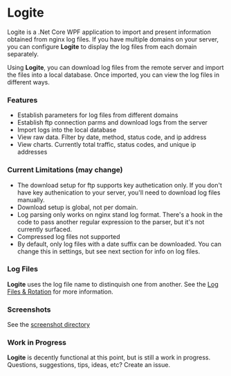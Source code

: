 # Logite
Logite is a .Net Core WPF application to import and present information obtained
from nginx log files. If you have multiple domains on your server, you can
configure **Logite** to display the log files from each domain separately.

Using **Logite**, you can download log files from the remote server and import 
the files into a local database. Once imported, you can view the log files in different ways.

### Features
- Establish parameters for log files from different domains
- Establish ftp connection parms and download logs from the server
- Import logs into the local database
- View raw data. Filter by date, method, status code, and ip address
- View charts. Currently total traffic, status codes, and unique ip addresses

### Current Limitations (may change)
- The download setup for ftp supports key authetication only. If you don't have key authenication to your server, you'll need to download log files manually.
- Download setup is global, not per domain.
- Log parsing only works on nginx stand log format. There's a hook in the code to pass another regular expression to the parser, but it's not currently surfaced.
- Compressed log files not supported
- By default, only log files with a date suffix can be downloaded. You can change this in settings, but see next section for info on log files.

### Log Files
**Logite** uses the log file name to distinquish one from another. 
See the [Log Files & Rotation](/LOGFILES.md) for more information.

### Screenshots
See the [screenshot directory](/screens)

### Work in Progress
**Logite** is decently functional at this point, but is still a work in progress. Questions, suggestions, tips, ideas, etc? Create an issue.
